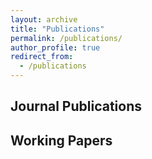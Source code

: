 ```yaml
---
layout: archive
title: "Publications"
permalink: /publications/
author_profile: true
redirect_from:
  - /publications
---
```


## Journal Publications



## Working Papers
